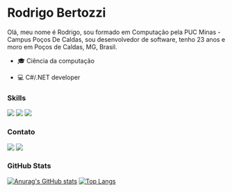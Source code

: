 # Rodrigo Bertozzi

Olá, meu nome é Rodrigo, sou formado em Computação pela PUC Minas - Campus Poços De Caldas, sou desenvolvedor de software, tenho 23 anos e moro em Poços de Caldas, MG, Brasil.
<!--
**rodrigobertozzi/rodrigobertozzi** is a ✨ _special_ ✨ repository because its `README.md` (this file) appears on your --> 
- 🎓 Ciência da computação

- 💻 C#/.NET developer
### Skills
<div>
 <img src="https://img.shields.io/badge/C%23-239120?style=for-the-badge&logo=c-sharp&logoColor=white">
 <img src="https://img.shields.io/badge/.NET-512BD4?style=for-the-badge&logo=dotnet&logoColor=white"/>
 <img src="https://img.shields.io/badge/Microsoft_SQL_Server-CC2927?style=for-the-badge&logo=microsoft-sql-server&logoColor=white">

 
</div>

### Contato
<div>
  <a href="https://www.linkedin.com/in/rodrigo-bertozzi-de-castro/" target="_blank"><img src="https://img.shields.io/badge/-LinkedIn-%230077B5?style=for-the-badge&logo=linkedin&logoColor=white" target="_blank"></a>
 <a href= "https://www.instagram.com/rodrigo_bertozzi/"> <img src="https://img.shields.io/badge/Instagram-E4405F?style=for-the-badge&logo=instagram&logoColor=white"> </a>
</div>

### GitHub Stats
<div>
 
 [![Anurag's GitHub stats](https://github-readme-stats.vercel.app/api?username=rodrigobertozzi)](https://github.com/rodrigobertozzi/github-readme-stats)
 [![Top Langs](https://github-readme-stats.vercel.app/api/top-langs/?username=rodrigobertozzi&layout=compact)](https://github.com/rodrigobertozzi)

</div>
